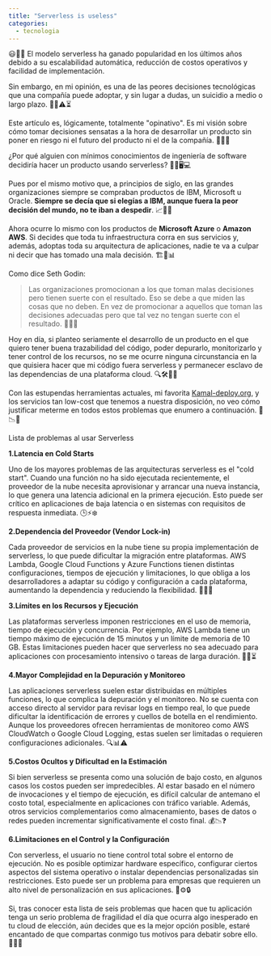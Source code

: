```yaml
---
title: "Serverless is useless"
categories:
  - tecnologia
---
```


😃🚀🔥 El modelo serverless ha ganado popularidad en los últimos años debido a su escalabilidad automática, reducción de costos operativos y facilidad de implementación.

Sin embargo, en mi opinión, es una de las peores decisiones tecnológicas que una compañía puede adoptar, y sin lugar a dudas, un suicidio a medio o largo plazo. 😵‍💫⚠️⏳

Este artículo es, lógicamente, totalmente "opinativo". Es mi visión sobre cómo tomar decisiones sensatas a la hora de desarrollar un producto sin poner en riesgo ni el futuro del producto ni el de la compañía. 🤔💭💡

¿Por qué alguien con mínimos conocimientos de ingeniería de software decidiría hacer un producto usando serverless? 🤷‍♂️🖥️💻


Pues por el mismo motivo que, a principios de siglo, en las grandes organizaciones siempre se compraban productos de IBM, Microsoft u Oracle.
**Siempre se decía que si elegías a IBM, aunque fuera la peor decisión del mundo, no te iban a despedir**. 📈🏢🛑

Ahora ocurre lo mismo con los productos de **Microsoft Azure** o **Amazon AWS**.
Si decides que toda tu infraestructura corra en sus servicios y, además, adoptas toda su arquitectura de aplicaciones,
nadie te va a culpar ni decir que has tomado una mala decisión. 🏗️🔗📊

Como dice Seth Godin:

> Las organizaciones promocionan a los que toman malas decisiones pero tienen suerte con el resultado. Eso se debe  a que miden las cosas que no deben. En vez de promocionar a aquellos que toman las decisiones adecuadas pero que tal vez no tengan suerte con el resultado. 🎯🎲📌

Hoy en día, si planteo seriamente el desarrollo de un producto en el que quiero tener buena trazabilidad del código, poder depurarlo, monitorizarlo y tener control de los recursos, no se me ocurre ninguna circunstancia en la que quisiera hacer que mi código fuera serverless y permanecer esclavo de las dependencias de una plataforma cloud. 🔍🛠️👨‍💻

Con las estupendas herramientas actuales, mi favorita [Kamal-deploy.org](https://Kamal-deploy.org), y los servicios tan low-cost que tenemos a nuestra disposición, no veo cómo justificar meterme en todos estos problemas que enumero a continuación. 💸📉🚀

Lista de problemas al usar Serverless

**1.Latencia en Cold Starts**

Uno de los mayores problemas de las arquitecturas serverless es el "cold start". Cuando una función no ha sido ejecutada recientemente, el proveedor de la nube necesita aprovisionar y arrancar una nueva instancia, lo que genera una latencia adicional en la primera ejecución. Esto puede ser crítico en aplicaciones de baja latencia o en sistemas con requisitos de respuesta inmediata. 🕒⚡❄️

**2.Dependencia del Proveedor (Vendor Lock-in)**

Cada proveedor de servicios en la nube tiene su propia implementación de serverless, lo que puede dificultar la migración entre plataformas. AWS Lambda, Google Cloud Functions y Azure Functions tienen distintas configuraciones, tiempos de ejecución y limitaciones, lo que obliga a los desarrolladores a adaptar su código y configuración a cada plataforma, aumentando la dependencia y reduciendo la flexibilidad. 🔄🔗🚧

**3.Límites en los Recursos y Ejecución**

Las plataformas serverless imponen restricciones en el uso de memoria, tiempo de ejecución y concurrencia. Por ejemplo, AWS Lambda tiene un tiempo máximo de ejecución de 15 minutos y un límite de memoria de 10 GB. Estas limitaciones pueden hacer que serverless no sea adecuado para aplicaciones con procesamiento intensivo o tareas de larga duración. 🚀🔢⏳

**4.Mayor Complejidad en la Depuración y Monitoreo**

Las aplicaciones serverless suelen estar distribuidas en múltiples funciones, lo que complica la depuración y el monitoreo. No se cuenta con acceso directo al servidor para revisar logs en tiempo real, lo que puede dificultar la identificación de errores y cuellos de botella en el rendimiento. Aunque los proveedores ofrecen herramientas de monitoreo como AWS CloudWatch o Google Cloud Logging, estas suelen ser limitadas o requieren configuraciones adicionales. 🔍📊⚠️

**5.Costos Ocultos y Dificultad en la Estimación**

Si bien serverless se presenta como una solución de bajo costo, en algunos casos los costos pueden ser impredecibles. Al estar basado en el número de invocaciones y el tiempo de ejecución, es difícil calcular de antemano el costo total, especialmente en aplicaciones con tráfico variable. Además, otros servicios complementarios como almacenamiento, bases de datos o redes pueden incrementar significativamente el costo final. 💰📉❓

**6.Limitaciones en el Control y la Configuración**

Con serverless, el usuario no tiene control total sobre el entorno de ejecución. No es posible optimizar hardware específico, configurar ciertos aspectos del sistema operativo o instalar dependencias personalizadas sin restricciones. Esto puede ser un problema para empresas que requieren un alto nivel de personalización en sus aplicaciones. 🚀⚙️🔒

Si, tras conocer esta lista de seis problemas que hacen que tu aplicación tenga un serio problema de fragilidad el día que ocurra algo inesperado en tu cloud de elección, aún decides que es la mejor opción posible, estaré encantado de que compartas conmigo tus motivos para debatir sobre ello. 🤝💬🔎
